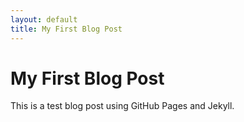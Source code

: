 ```yaml
---
layout: default
title: My First Blog Post
---
```


# My First Blog Post

This is a test blog post using GitHub Pages and Jekyll.
